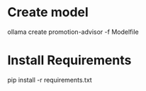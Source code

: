 # Create model

ollama create promotion-advisor -f Modelfile

# Install Requirements

pip install -r requirements.txt

